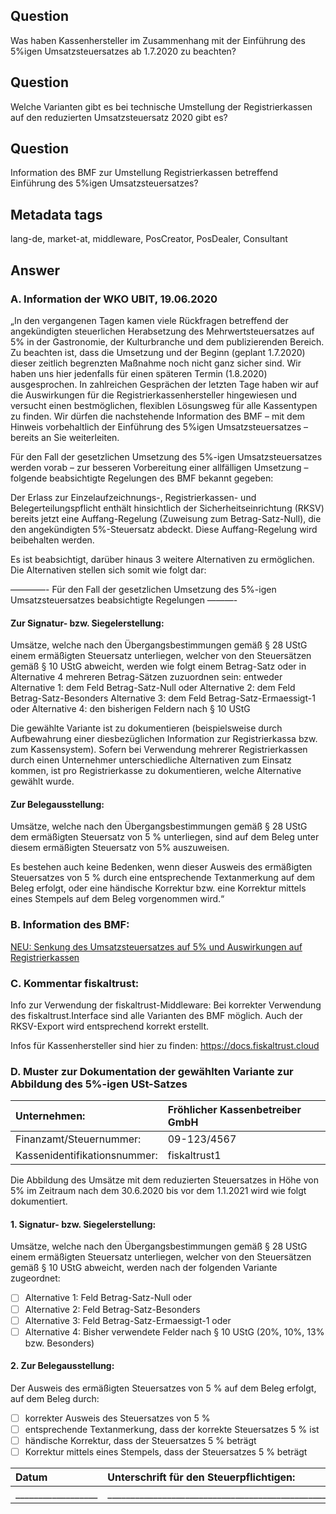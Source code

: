 ## Question
Was haben Kassenhersteller im Zusammenhang mit der Einführung des 5%igen Umsatzsteuersatzes ab 1.7.2020 zu beachten?

## Question
Welche Varianten gibt es bei technische Umstellung der Registrierkassen auf den reduzierten Umsatzsteuersatz 2020 gibt es?

## Question
Information des BMF zur Umstellung Registrierkassen betreffend Einführung des 5%igen Umsatzsteuersatzes?

## Metadata tags
lang-de, market-at, middleware, PosCreator, PosDealer, Consultant

## Answer

### A. Information der WKO UBIT, 19.06.2020

„In den vergangenen Tagen kamen viele Rückfragen betreffend der angekündigten steuerlichen Herabsetzung des Mehrwertsteuersatzes auf 5% in der Gastronomie, der Kulturbranche und dem publizierenden Bereich. Zu beachten ist, dass die Umsetzung und der Beginn (geplant 1.7.2020) dieser zeitlich begrenzten Maßnahme noch nicht ganz sicher sind. Wir haben uns hier jedenfalls für einen späteren Termin (1.8.2020) ausgesprochen. In zahlreichen Gesprächen der letzten Tage haben wir auf die Auswirkungen für die Registrierkassenhersteller hingewiesen und versucht einen bestmöglichen, flexiblen Lösungsweg für alle Kassentypen zu finden.
Wir dürfen die nachstehende Information des BMF – mit dem Hinweis vorbehaltlich der Einführung des 5%igen Umsatzsteuersatzes – bereits an Sie weiterleiten.

Für den Fall der gesetzlichen Umsetzung des 5%-igen Umsatzsteuersatzes werden vorab – zur besseren Vorbereitung einer allfälligen Umsetzung – folgende beabsichtigte Regelungen des BMF bekannt gegeben:

Der Erlass zur Einzelaufzeichnungs-, Registrierkassen- und Belegerteilungspflicht enthält hinsichtlich der Sicherheitseinrichtung (RKSV) bereits jetzt eine Auffang-Regelung (Zuweisung zum Betrag-Satz-Null), die den angekündigten 5%-Steuersatz abdeckt. Diese Auffang-Regelung wird beibehalten werden.

Es ist beabsichtigt, darüber hinaus 3 weitere Alternativen zu ermöglichen. Die Alternativen stellen sich somit wie folgt dar:

————- Für den Fall der gesetzlichen Umsetzung des 5%-igen Umsatzsteuersatzes beabsichtigte Regelungen ———-

#### Zur Signatur- bzw. Siegelerstellung:

Umsätze, welche nach den Übergangsbestimmungen gemäß § 28 UStG einem ermäßigten Steuersatz unterliegen, welcher von den Steuersätzen gemäß § 10 UStG abweicht, werden wie folgt einem Betrag-Satz oder in Alternative 4 mehreren Betrag-Sätzen zuzuordnen sein: entweder
Alternative 1: dem Feld Betrag-Satz-Null oder
Alternative 2: dem Feld Betrag-Satz-Besonders
Alternative 3: dem Feld Betrag-Satz-Ermaessigt-1 oder
Alternative 4: den bisherigen Feldern nach § 10 UStG

Die gewählte Variante ist zu dokumentieren (beispielsweise durch Aufbewahrung einer diesbezüglichen Information zur Registrierkassa bzw. zum Kassensystem). Sofern bei Verwendung mehrerer Registrierkassen durch einen Unternehmer unterschiedliche Alternativen zum Einsatz kommen, ist pro Registrierkasse zu dokumentieren, welche Alternative gewählt wurde.

#### Zur Belegausstellung:

Umsätze, welche nach den Übergangsbestimmungen gemäß § 28 UStG dem ermäßigten Steuersatz von 5 % unterliegen, sind auf dem Beleg unter diesem ermäßigten Steuersatz von 5% auszuweisen.

Es bestehen auch keine Bedenken, wenn dieser Ausweis des ermäßigten Steuersatzes von 5 % durch eine entsprechende Textanmerkung auf dem Beleg erfolgt, oder eine händische Korrektur bzw. eine Korrektur mittels eines Stempels auf dem Beleg vorgenommen wird.“

### B. Information des BMF: 

[NEU: Senkung des Umsatzsteuersatzes auf 5% und Auswirkungen auf Registrierkassen](https://www.bmf.gv.at/public/informationen/informationen-coronavirus/registrierkassen.html)

### C. Kommentar fiskaltrust:
Info zur Verwendung der fiskaltrust-Middleware:
Bei korrekter Verwendung des fiskaltrust.Interface sind alle Varianten des BMF möglich.
Auch der RKSV-Export wird entsprechend korrekt erstellt.

Infos für Kassenhersteller sind hier zu finden: https://docs.fiskaltrust.cloud

### D. Muster zur Dokumentation der gewählten Variante zur Abbildung des 5%-igen USt-Satzes

| Unternehmen: | Fröhlicher Kassenbetreiber GmbH |
| :--- | :--- |
| Finanzamt/Steuernummer: |09-123/4567 |
| Kassenidentifikationsnummer: | fiskaltrust1 |


Die Abbildung des Umsätze mit dem reduzierten Steuersatzes in Höhe von 5% im Zeitraum nach dem 30.6.2020 bis vor dem 1.1.2021 wird wie folgt dokumentiert.

#### 1. Signatur- bzw. Siegelerstellung:

Umsätze, welche nach den Übergangsbestimmungen gemäß § 28 UStG einem ermäßigten Steuersatz unterliegen, welcher von den Steuersätzen gemäß § 10 UStG abweicht, werden nach der folgenden Variante zugeordnet:

- [ ] Alternative 1: Feld Betrag-Satz-Null oder
- [ ] Alternative 2: Feld Betrag-Satz-Besonders
- [ ] Alternative 3: Feld Betrag-Satz-Ermaessigt-1 oder
- [ ] Alternative 4: Bisher verwendete Felder nach § 10 UStG (20%, 10%, 13% bzw. Besonders)

#### 2. Zur Belegausstellung:

Der Ausweis des ermäßigten Steuersatzes von 5 % auf dem Beleg erfolgt, auf dem Beleg durch:

- [ ] korrekter Ausweis des Steuersatzes von 5 %
- [ ] entsprechende Textanmerkung, dass der korrekte Steuersatzes 5 % ist
- [ ] händische Korrektur, dass der Steuersatzes 5 % beträgt
- [ ] Korrektur mittels eines Stempels, dass der Steuersatzes 5 % beträgt

| Datum | Unterschrift für den Steuerpflichtigen: |
| :--- | :--- |
| __________________ | ______________________________________________________ |
